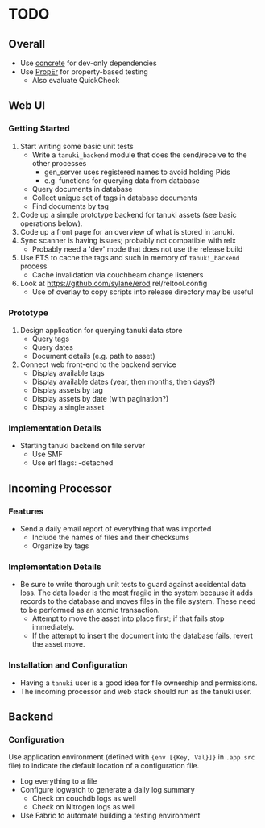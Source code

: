 # TODO

## Overall

* Use [concrete](https://github.com/opscode/concrete) for dev-only dependencies
* Use [PropEr](http://proper.softlab.ntua.gr) for property-based testing
    * Also evaluate QuickCheck

## Web UI

### Getting Started

1. Start writing some basic unit tests
    * Write a `tanuki_backend` module that does the send/receive to the other processes
        * gen_server uses registered names to avoid holding Pids
        * e.g. functions for querying data from database
    * Query documents in database
    * Collect unique set of tags in database documents
    * Find documents by tag
1. Code up a simple prototype backend for tanuki assets (see basic operations below).
1. Code up a front page for an overview of what is stored in tanuki.
1. Sync scanner is having issues; probably not compatible with relx
    * Probably need a 'dev' mode that does not use the release build
1. Use ETS to cache the tags and such in memory of `tanuki_backend` process
    * Cache invalidation via couchbeam change listeners
1. Look at https://github.com/sylane/erod rel/reltool.config
    * Use of overlay to copy scripts into release directory may be useful

### Prototype

1. Design application for querying tanuki data store
    * Query tags
    * Query dates
    * Document details (e.g. path to asset)
1. Connect web front-end to the backend service
    * Display available tags
    * Display available dates (year, then months, then days?)
    * Display assets by tag
    * Display assets by date (with pagination?)
    * Display a single asset

### Implementation Details

* Starting tanuki backend on file server
    * Use SMF
    * Use erl flags: -detached

## Incoming Processor

### Features

* Send a daily email report of everything that was imported
    * Include the names of files and their checksums
    * Organize by tags

### Implementation Details

* Be sure to write thorough unit tests to guard against accidental data loss. The data loader is the most fragile in the system because it adds records to the database and moves files in the file system. These need to be performed as an atomic transaction.
    * Attempt to move the asset into place first; if that fails stop immediately.
    * If the attempt to insert the document into the database fails, revert the asset move.

### Installation and Configuration

* Having a `tanuki` user is a good idea for file ownership and permissions.
* The incoming processor and web stack should run as the tanuki user.

## Backend

### Configuration

Use application environment (defined with `{env [{Key, Val}]}` in `.app.src` file) to indicate the default location of a configuration file.

- Log everything to a file
- Configure logwatch to generate a daily log summary
    - Check on couchdb logs as well
    - Check on Nitrogen logs as well
- Use Fabric to automate building a testing environment
